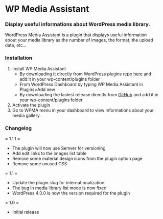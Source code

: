 # WP Media Assistant

### Display useful informations about WordPress media library.

WordPress Media Assistant is a plugin that displays useful information about your media library as the number of images,
the format, the upload date, etc...

### Installation

 1. Install WP Media Assistant
	 - By downloading it directly from WordPress plugins repo [here](https://wordpress.org/plugins/wp-media-assistant) and add it in your wp-content/plugins folder
	 - From WordPress Dashboard by typing WP Media Assistant in Plugins>Add new
	 - By downloading the lastest release directly from [GitHub](https://github.com/JustinyAhin/wpmassistant/releases/latest) and add it in your wp-content/plugins folder
2.  Activate the plugin
 3. Go to WPMA menu in your dashboard to view informations about your media gallery.

###   Changelog
= 1.1.1 =
* The plugin will now use Semver for versioning
* Add edit links to the images list table
* Remove some material design icons from the plugin option page
* Remove some unused CSS

= 1.1 =
* Update the plugin slug for internationalization
* The bug in media library list mode is now fixed
* WordPress 4.0.0 is now the version required for the plugin

= 1.0 =
* Initial release
